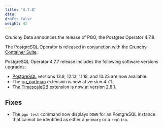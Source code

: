 ```yaml
---
title: "4.7.8"
date:
draft: false
weight: 42
---
```


Crunchy Data announces the release of PGO, the Postgres Operator 4.7.8.

The PostgreSQL Operator is released in conjunction with the [Crunchy Container Suite](https://github.com/CrunchyData/crunchy-containers/).

PostgreSQL Operator 4.7.7 release includes the following software versions upgrades:

- [PostgreSQL](https://www.postgresql.org) versions 13.9, 12.13, 11.18, and 10.23 are now available.
- The [pg_partman](https://github.com/pgpartman/pg_partman) extension is now at version 4.7.1.
- The [TimescaleDB](https://github.com/timescale/timescaledb) extension is now at version 2.8.1.

## Fixes
- The `pgo test` command now displays `DOWN` for an PostgreSQL instance that cannot be identified as either a `primary` or a `replica`.
